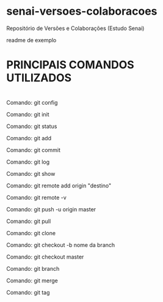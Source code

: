 # senai-versoes-colaboracoes
Repositório de Versões e Colaborações (Estudo Senai)

readme de exemplo

# PRINCIPAIS COMANDOS UTILIZADOS <h1>
<p> <p>
<p> Comando: git config <p>
<p> Comando: git init <p>
<p> Comando: git status <p>
<p> Comando: git add <p>
<p> Comando: git commit <p>
<p> Comando: git log <p>
<p> Comando: git show <p>
<p> Comando: git remote add origin "destino" <p>
<p> Comando: git remote -v <p>
<p> Comando: git push -u origin master <p>
<p> Comando: git pull <p>
<p> Comando: git clone <p>
<p> Comando: git checkout -b nome da branch <p>
<p> Comando: git checkout master <p>
<p> Comando: git branch <p>
<p> Comando: git merge <p>
<p> Comando: git tag <p>



